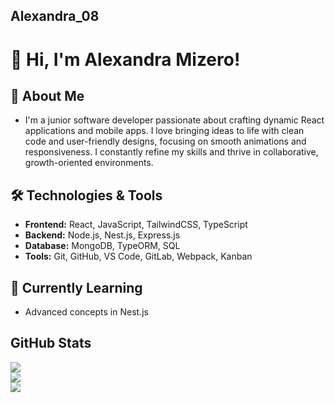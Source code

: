 ## Alexandra_08
# 👋 Hi, I'm Alexandra Mizero!

## 🚀 About Me
- I'm a junior software developer passionate about crafting dynamic React applications and mobile apps. I love bringing ideas to life with clean code and user-friendly designs, focusing on smooth animations and responsiveness. I constantly refine my skills and thrive in collaborative, growth-oriented environments.

## 🛠️ Technologies & Tools
- **Frontend:** React, JavaScript, TailwindCSS, TypeScript
- **Backend:** Node.js, Nest.js, Express.js
- **Database:** MongoDB, TypeORM, SQL 
- **Tools:** Git, GitHub, VS Code, GitLab, Webpack, Kanban

## 🌱 Currently Learning
- Advanced concepts in Nest.js
  
## GitHub Stats
![](https://github-readme-stats.vercel.app/api?username=AL2002MI08&theme=default&hide_border=false&include_all_commits=false&count_private=true)<br/>
![](https://github-readme-streak-stats.herokuapp.com/?user=AL2002MI08&theme=default&hide_border=false)<br/>
![](https://github-readme-stats.vercel.app/api/top-langs/?username=AL2002MI08&theme=default&hide_border=true&include_all_commits=true&count_private=false&layout=compact)

